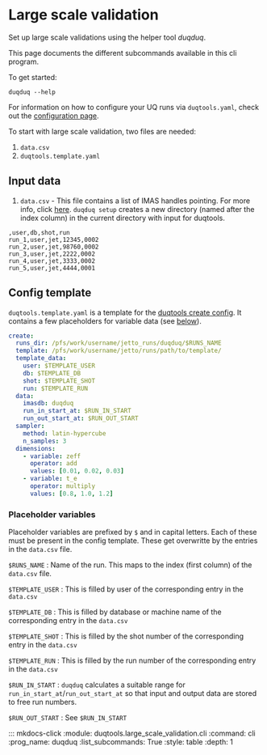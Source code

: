 # Large scale validation

Set up large scale validations using the helper tool *duqduq*.

This page documents the different subcommands available in this cli program.

To get started:

    duqduq --help

For information on how to configure your UQ runs via `duqtools.yaml`, check out the [configuration page](../config).

To start with large scale validation, two files are needed:

1. `data.csv`
2. `duqtools.template.yaml`

## Input data

1. `data.csv` - This file contains a list of IMAS handles pointing. For more info, click [here](../dash/#from-a-csv-file). `duqduq setup` creates a new directory (named after the index column) in the current directory with input for duqtools.

```csv title="data.csv"
,user,db,shot,run
run_1,user,jet,12345,0002
run_2,user,jet,98760,0002
run_3,user,jet,2222,0002
run_4,user,jet,3333,0002
run_5,user,jet,4444,0001
```

## Config template 

`duqtools.template.yaml` is a template for the [duqtools create config](../config/create/#the-create-config). It contains a few placeholders for variable data (see [below](#placeholder-variables)).

```yaml title="duqtools.template.yaml"
create:
  runs_dir: /pfs/work/username/jetto_runs/duqduq/$RUNS_NAME
  template: /pfs/work/username/jetto/runs/path/to/template/
  template_data:
    user: $TEMPLATE_USER
    db: $TEMPLATE_DB
    shot: $TEMPLATE_SHOT
    run: $TEMPLATE_RUN
  data:
    imasdb: duqduq
    run_in_start_at: $RUN_IN_START
    run_out_start_at: $RUN_OUT_START
  sampler:
    method: latin-hypercube
    n_samples: 3
  dimensions:
    - variable: zeff
      operator: add
      values: [0.01, 0.02, 0.03]
    - variable: t_e
      operator: multiply
      values: [0.8, 1.0, 1.2]
```

### Placeholder variables

Placeholder variables are prefixed by `$` and in capital letters. Each of these must be present in the config template. These get overwritte by the entries in the `data.csv` file.

`$RUNS_NAME` 
: Name of the run. This maps to the index (first column) of the `data.csv` file.

`$TEMPLATE_USER` 
: This is filled by user of the corresponding entry in the `data.csv` 

`$TEMPLATE_DB` 
: This is filled by database or machine name of the corresponding entry in the `data.csv` 


`$TEMPLATE_SHOT` 
: This is filled by the shot number of the corresponding entry in the `data.csv` 


`$TEMPLATE_RUN` 
: This is filled by the run number of the corresponding entry in the `data.csv` 


`$RUN_IN_START` 
: `duqduq` calculates a suitable range for `run_in_start_at`/`run_out_start_at` so that input and output data are stored to free run numbers.

`$RUN_OUT_START` 
: See `$RUN_IN_START`


::: mkdocs-click
    :module: duqtools.large_scale_validation.cli
    :command: cli
    :prog_name: duqduq
    :list_subcommands: True
    :style: table
    :depth: 1
